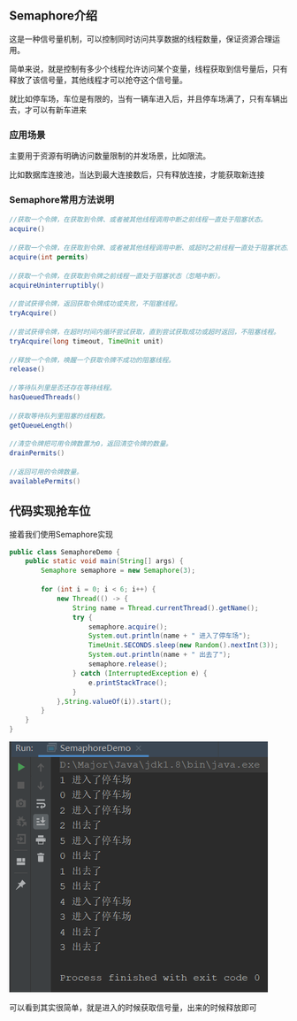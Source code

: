 ## Semaphore介绍

这是一种信号量机制，可以控制同时访问共享数据的线程数量，保证资源合理运用。

简单来说，就是控制有多少个线程允许访问某个变量，线程获取到信号量后，只有释放了该信号量，其他线程才可以抢夺这个信号量。

就比如停车场，车位是有限的，当有一辆车进入后，并且停车场满了，只有车辆出去，才可以有新车进来

### 应用场景

主要用于资源有明确访问数量限制的并发场景，比如限流。

比如数据库连接池，当达到最大连接数后，只有释放连接，才能获取新连接

### Semaphore常用方法说明

```java
//获取一个令牌，在获取到令牌、或者被其他线程调用中断之前线程一直处于阻塞状态。
acquire()  

//获取一个令牌，在获取到令牌、或者被其他线程调用中断、或超时之前线程一直处于阻塞状态。
acquire(int permits)  

//获取一个令牌，在获取到令牌之前线程一直处于阻塞状态（忽略中断）。
acquireUninterruptibly() 

//尝试获得令牌，返回获取令牌成功或失败，不阻塞线程。    
tryAcquire()

//尝试获得令牌，在超时时间内循环尝试获取，直到尝试获取成功或超时返回，不阻塞线程。
tryAcquire(long timeout, TimeUnit unit)

//释放一个令牌，唤醒一个获取令牌不成功的阻塞线程。
release()

//等待队列里是否还存在等待线程。
hasQueuedThreads()

//获取等待队列里阻塞的线程数。
getQueueLength()

//清空令牌把可用令牌数置为0，返回清空令牌的数量。
drainPermits()

//返回可用的令牌数量。
availablePermits()
```

## 代码实现抢车位

接着我们使用Semaphore实现

```java
public class SemaphoreDemo {
    public static void main(String[] args) {
        Semaphore semaphore = new Semaphore(3);

        for (int i = 0; i < 6; i++) {
            new Thread(() -> {
                String name = Thread.currentThread().getName();
                try {
                    semaphore.acquire();
                    System.out.println(name + " 进入了停车场");
                    TimeUnit.SECONDS.sleep(new Random().nextInt(3));
                    System.out.println(name + " 出去了");
                    semaphore.release();
                } catch (InterruptedException e) {
                    e.printStackTrace();
                }
            },String.valueOf(i)).start();
        }
    }
}
```

![image-20210120175956370](image/image-20210120175956370.png)

可以看到其实很简单，就是进入的时候获取信号量，出来的时候释放即可
